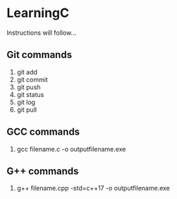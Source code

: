 # LearningC
Instructions will follow...
## Git commands
1. git add
2. git commit
3. git push
4. git status
5. git log
6. git pull

## GCC commands
1. gcc filename.c -o outputfilename.exe

## G++ commands
1. g++ filename.cpp -std=c++17 -o outputfilename.exe